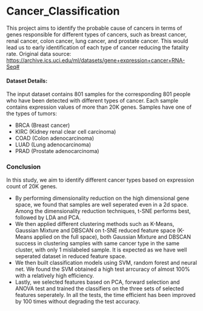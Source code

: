 # Cancer_Classification

This project aims to  identify the probable cause of cancers in terms of genes responsible for different types of cancers, such as breast cancer, renal cancer, colon cancer, lung cancer, and prostate cancer. This would lead us to early identification of each type of cancer reducing the fatality rate. Original data source: https://archive.ics.uci.edu/ml/datasets/gene+expression+cancer+RNA-Seq#

#### Dataset Details:
The input dataset contains 801 samples for the corresponding 801 people who have been detected with different types of cancer. Each sample contains expression values of more than 20K genes. Samples have one of the types of tumors: 
* BRCA (Breast cancer)
* KIRC (Kidney renal clear cell carcinoma)
* COAD (Colon adenocarcinoma)
* LUAD (Lung adenocarcinoma)
* PRAD (Prostate adenocarcinoma)

### Conclusion

In this study, we aim to identify different cancer types based on expression count of 20K genes. 
- By performing dimensionality reduction on the high dimensional gene space, we found that samples are well seperated even in a 2d space. Among the dimensionality reduction techniques, t-SNE performs best, followed by LDA and PCA.
- We then applied different clustering methods such as K-Means, Gaussian Mixture and DBSCAN on t-SNE reduced feature space (K-Means applied on the full space), both Gaussian Mixture and DBSCAN success in clustering samples with same cancer type in the same cluster, with only 1 mislabeled sample. It is expected as we have well seperated dataset in reduced feature space.
- We then built classification models using SVM, random forest and neural net. We found the SVM obtained a high test arrcuracy of almost 100% with a relatively high efficiency.
- Lastly, we selected features based on PCA, forward selection and ANOVA test and trained the classifiers on the three sets of selected features seperately. In all the tests, the time efficient has been improved by 100 times without degrading the test accuracy.

